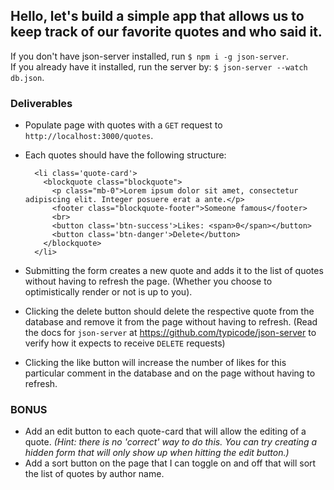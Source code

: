## Hello, let's build a simple app that allows us to keep track of our favorite quotes and who said it.  

If you don't have json-server installed, run `$ npm i -g json-server`.  
If you already have it installed, run the server by: `$ json-server --watch db.json`.

### Deliverables
* Populate page with quotes with a `GET` request to `http://localhost:3000/quotes`.

* Each quotes should have the following structure:
  ```
    <li class='quote-card'>
      <blockquote class="blockquote">
        <p class="mb-0">Lorem ipsum dolor sit amet, consectetur adipiscing elit. Integer posuere erat a ante.</p>
        <footer class="blockquote-footer">Someone famous</footer>
        <br>
        <button class='btn-success'>Likes: <span>0</span></button>
        <button class='btn-danger'>Delete</button>
      </blockquote>
    </li>
  ```
* Submitting the form creates a new quote and adds it to the list of quotes without having to refresh the page. (Whether you choose to optimistically render or not is up to you).
* Clicking the delete button should delete the respective quote from the database and remove it from the page without having to refresh. (Read the docs for `json-server` at https://github.com/typicode/json-server to verify how it expects to receive `DELETE` requests)
* Clicking the like button will increase the number of likes for this particular comment in the database and on the page without having to refresh.


### BONUS
* Add an edit button to each quote-card that will allow the editing of a quote. _(Hint: there is no 'correct' way to do this. You can try creating a hidden form that will only show up when hitting the edit button.)_
* Add a sort button on the page that I can toggle on and off that will sort the list of quotes by author name.
